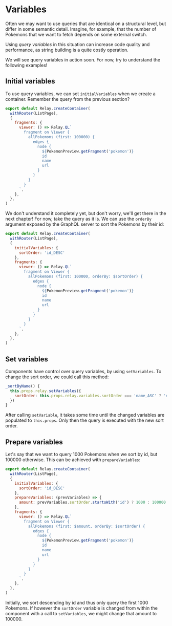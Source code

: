 # Variables

Often we may want to use queries that are identical on a structural level, but differ in some semantic detail.
Imagine, for example, that the number of Pokemons that we want to fetch depends on some external switch.

Using *query variables* in this situation can increase code quality and performance, as string building is a quite costly operation.

We will see query variables in action soon. For now, try to understand the following examples!

## Initial variables

To use query variables, we can set `initialVariables` when we create a container.
Remember the query from the previous section?

```javascript
export default Relay.createContainer(
  withRouter(ListPage),
  {
    fragments: {
      viewer: () => Relay.QL`
        fragment on Viewer {
          allPokemons (first: 100000) {
            edges {
              node {
                ${PokemonPreview.getFragment('pokemon')}
                id
                name
                url
              }
            }
          }
        }
      `,
    },
  },
)
```
We don't understand it completely yet, but don't worry, we'll get there in the next chapter! For now, take the query as it is.
We can use the `orderBy` argument exposed by the GraphQL server to sort the Pokemons by their id:

```javascript
export default Relay.createContainer(
  withRouter(ListPage),
  {
    initialVariables: {
      sortOrder: 'id_DESC'
    },
    fragments: {
      viewer: () => Relay.QL`
        fragment on Viewer {
          allPokemons (first: 100000, orderBy: $sortOrder) {
            edges {
              node {
                ${PokemonPreview.getFragment('pokemon')}
                id
                name
                url
              }
            }
          }
        }
      `,
    },
  },
)
```

## Set variables

Components have control over query variables, by using `setVariables`. To change the sort order, we could call this method:

```javascript
_sortByName() {
  this.props.relay.setVariables({
    sortOrder: this.props.relay.variables.sortOrder === 'name_ASC' ? 'name_DESC' : 'name_ASC'
  })
}
```

After calling `setVariable`, it takes some time until the changed variables are populated to `this.props`. Only then the query is executed with the new sort order.

## Prepare variables

Let's say that we want to query 1000 Pokemons when we sort by id, but 100000 otherwise.
This can be achieved with `prepareVariables`:

```javascript
export default Relay.createContainer(
  withRouter(ListPage),
  {
    initialVariables: {
      sortOrder: 'id_DESC'
    },
    prepareVariables: (prevVariables) => {
      amount: prevVariables.sortOrder.startsWith('id') ? 1000 : 100000
    },
    fragments: {
      viewer: () => Relay.QL`
        fragment on Viewer {
          allPokemons (first: $amount, orderBy: $sortOrder) {
            edges {
              node {
                ${PokemonPreview.getFragment('pokemon')}
                id
                name
                url
              }
            }
          }
        }
      `,
    },
  },
)
```
Initially, we sort descending by id and thus only query the first 1000 Pokemons. If however the `sortOrder` variable is changed from within the component with a call to `setVariables`, we might change that amount to 100000.
